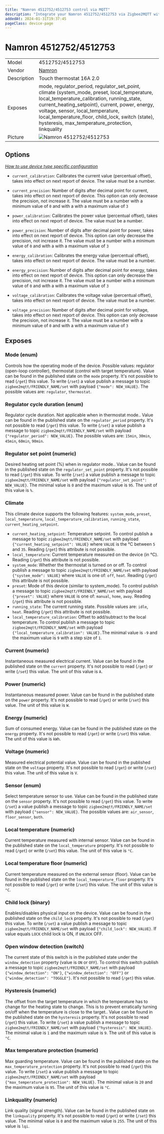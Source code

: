 ```yaml
---
title: "Namron 4512752/4512753 control via MQTT"
description: "Integrate your Namron 4512752/4512753 via Zigbee2MQTT with whatever smart home infrastructure you are using without the vendor's bridge or gateway."
addedAt: 2024-01-31T19:37:45
pageClass: device-page
---
```


<!-- !!!! -->
<!-- ATTENTION: This file is auto-generated through docgen! -->
<!-- You can only edit the "Notes"-Section between the two comment lines "Notes BEGIN" and "Notes END". -->
<!-- Do not use h1 or h2 heading within "## Notes"-Section. -->
<!-- !!!! -->

# Namron 4512752/4512753

|     |     |
|-----|-----|
| Model | 4512752/4512753  |
| Vendor  | [Namron](/supported-devices/#v=Namron)  |
| Description | Touch thermostat 16A 2.0 |
| Exposes | mode, regulator_period, regulator_set_point, climate (system_mode, preset, local_temperature, local_temperature_calibration, running_state, current_heating_setpoint), current, power, energy, voltage, sensor, local_temperature, local_temperature_floor, child_lock, switch (state), hysteresis, max_temperature_protection, linkquality |
| Picture | ![Namron 4512752/4512753](https://www.zigbee2mqtt.io/images/devices/4512752-4512753.png) |


<!-- Notes BEGIN: You can edit here. Add "## Notes" headline if not already present. -->


<!-- Notes END: Do not edit below this line -->



## Options
*[How to use device type specific configuration](../guide/configuration/devices-groups.md#specific-device-options)*

* `current_calibration`: Calibrates the current value (percentual offset), takes into effect on next report of device. The value must be a number.

* `current_precision`: Number of digits after decimal point for current, takes into effect on next report of device. This option can only decrease the precision, not increase it. The value must be a number with a minimum value of `0` and with a with a maximum value of `3`

* `power_calibration`: Calibrates the power value (percentual offset), takes into effect on next report of device. The value must be a number.

* `power_precision`: Number of digits after decimal point for power, takes into effect on next report of device. This option can only decrease the precision, not increase it. The value must be a number with a minimum value of `0` and with a with a maximum value of `3`

* `energy_calibration`: Calibrates the energy value (percentual offset), takes into effect on next report of device. The value must be a number.

* `energy_precision`: Number of digits after decimal point for energy, takes into effect on next report of device. This option can only decrease the precision, not increase it. The value must be a number with a minimum value of `0` and with a with a maximum value of `3`

* `voltage_calibration`: Calibrates the voltage value (percentual offset), takes into effect on next report of device. The value must be a number.

* `voltage_precision`: Number of digits after decimal point for voltage, takes into effect on next report of device. This option can only decrease the precision, not increase it. The value must be a number with a minimum value of `0` and with a with a maximum value of `3`


## Exposes

### Mode (enum)
Controls how the operating mode of the device. Possible values: regulator (open-loop controller), thermostat (control with target temperature).
Value can be found in the published state on the `mode` property.
It's not possible to read (`/get`) this value.
To write (`/set`) a value publish a message to topic `zigbee2mqtt/FRIENDLY_NAME/set` with payload `{"mode": NEW_VALUE}`.
The possible values are: `regulator`, `thermostat`.

### Regulator cycle duration (enum)
Regulator cycle duration. Not applicable when in thermostat mode..
Value can be found in the published state on the `regulator_period` property.
It's not possible to read (`/get`) this value.
To write (`/set`) a value publish a message to topic `zigbee2mqtt/FRIENDLY_NAME/set` with payload `{"regulator_period": NEW_VALUE}`.
The possible values are: `15min`, `30min`, `45min`, `60min`, `90min`.

### Regulator set point (numeric)
Desired heating set point (%) when in regulator mode..
Value can be found in the published state on the `regulator_set_point` property.
It's not possible to read (`/get`) this value.
To write (`/set`) a value publish a message to topic `zigbee2mqtt/FRIENDLY_NAME/set` with payload `{"regulator_set_point": NEW_VALUE}`.
The minimal value is `0` and the maximum value is `95`.
The unit of this value is `%`.

### Climate 
This climate device supports the following features: `system_mode`, `preset`, `local_temperature`, `local_temperature_calibration`, `running_state`, `current_heating_setpoint`.
- `current_heating_setpoint`: Temperature setpoint. To control publish a message to topic `zigbee2mqtt/FRIENDLY_NAME/set` with payload `{"current_heating_setpoint": VALUE}` where `VALUE` is the °C between `5` and `35`. Reading (`/get`) this attribute is not possible.
- `local_temperature`: Current temperature measured on the device (in °C). Reading (`/get`) this attribute is not possible.
- `system_mode`: Whether the thermostat is turned on or off. To control publish a message to topic `zigbee2mqtt/FRIENDLY_NAME/set` with payload `{"system_mode": VALUE}` where `VALUE` is one of: `off`, `heat`. Reading (`/get`) this attribute is not possible.
- `preset`: Mode of this device (similar to system_mode). To control publish a message to topic `zigbee2mqtt/FRIENDLY_NAME/set` with payload `{"preset": VALUE}` where `VALUE` is one of: `manual`, `home`, `away`. Reading (`/get`) this attribute is not possible.
- `running_state`: The current running state. Possible values are: `idle`, `heat`. Reading (`/get`) this attribute is not possible.
- `local_temperature_calibration`: Offset to add/subtract to the local temperature. To control publish a message to topic `zigbee2mqtt/FRIENDLY_NAME/set` with payload `{"local_temperature_calibration": VALUE}.`The minimal value is `-9` and the maximum value is `9` with a step size of `1`.

### Current (numeric)
Instantaneous measured electrical current.
Value can be found in the published state on the `current` property.
It's not possible to read (`/get`) or write (`/set`) this value.
The unit of this value is `A`.

### Power (numeric)
Instantaneous measured power.
Value can be found in the published state on the `power` property.
It's not possible to read (`/get`) or write (`/set`) this value.
The unit of this value is `W`.

### Energy (numeric)
Sum of consumed energy.
Value can be found in the published state on the `energy` property.
It's not possible to read (`/get`) or write (`/set`) this value.
The unit of this value is `kWh`.

### Voltage (numeric)
Measured electrical potential value.
Value can be found in the published state on the `voltage` property.
It's not possible to read (`/get`) or write (`/set`) this value.
The unit of this value is `V`.

### Sensor (enum)
Select temperature sensor to use.
Value can be found in the published state on the `sensor` property.
It's not possible to read (`/get`) this value.
To write (`/set`) a value publish a message to topic `zigbee2mqtt/FRIENDLY_NAME/set` with payload `{"sensor": NEW_VALUE}`.
The possible values are: `air_sensor`, `floor_sensor`, `both`.

### Local temperature (numeric)
Current temperature measured with internal sensor.
Value can be found in the published state on the `local_temperature` property.
It's not possible to read (`/get`) or write (`/set`) this value.
The unit of this value is `°C`.

### Local temperature floor (numeric)
Current temperature measured on the external sensor (floor).
Value can be found in the published state on the `local_temperature_floor` property.
It's not possible to read (`/get`) or write (`/set`) this value.
The unit of this value is `°C`.

### Child lock (binary)
Enables/disables physical input on the device.
Value can be found in the published state on the `child_lock` property.
It's not possible to read (`/get`) this value.
To write (`/set`) a value publish a message to topic `zigbee2mqtt/FRIENDLY_NAME/set` with payload `{"child_lock": NEW_VALUE}`.
If value equals `LOCK` child lock is ON, if `UNLOCK` OFF.

### Open window detection (switch)
The current state of this switch is in the published state under the `window_detection` property (value is `ON` or `OFF`).
To control this switch publish a message to topic `zigbee2mqtt/FRIENDLY_NAME/set` with payload `{"window_detection": "ON"}`, `{"window_detection": "OFF"}` or `{"window_detection": "TOGGLE"}`.
It's not possible to read (`/get`) this value.

### Hysteresis (numeric)
The offset from the target temperature in which the temperature has to change for the heating state to change. This is to prevent erratically turning on/off when the temperature is close to the target..
Value can be found in the published state on the `hysteresis` property.
It's not possible to read (`/get`) this value.
To write (`/set`) a value publish a message to topic `zigbee2mqtt/FRIENDLY_NAME/set` with payload `{"hysteresis": NEW_VALUE}`.
The minimal value is `1` and the maximum value is `9`.
The unit of this value is `°C`.

### Max temperature protection (numeric)
Max guarding temperature.
Value can be found in the published state on the `max_temperature_protection` property.
It's not possible to read (`/get`) this value.
To write (`/set`) a value publish a message to topic `zigbee2mqtt/FRIENDLY_NAME/set` with payload `{"max_temperature_protection": NEW_VALUE}`.
The minimal value is `20` and the maximum value is `95`.
The unit of this value is `°C`.

### Linkquality (numeric)
Link quality (signal strength).
Value can be found in the published state on the `linkquality` property.
It's not possible to read (`/get`) or write (`/set`) this value.
The minimal value is `0` and the maximum value is `255`.
The unit of this value is `lqi`.

